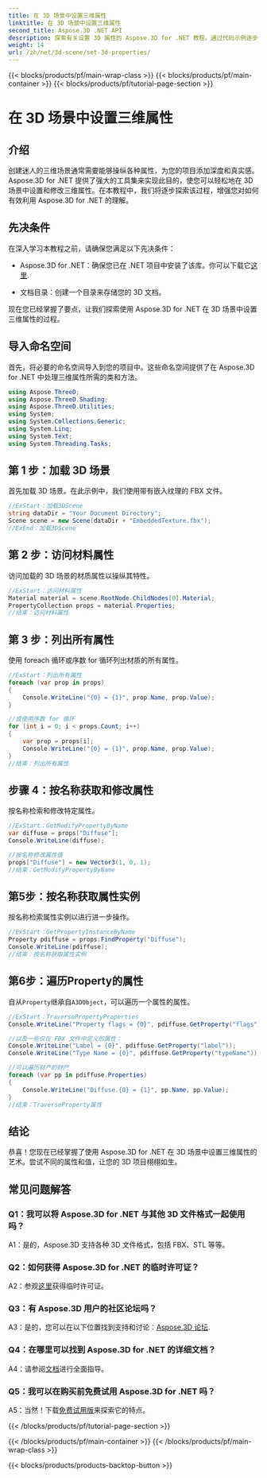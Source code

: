 ```yaml
---
title: 在 3D 场景中设置三维属性
linktitle: 在 3D 场景中设置三维属性
second_title: Aspose.3D .NET API
description: 探索有关设置 3D 属性的 Aspose.3D for .NET 教程。通过代码示例逐步学习。提高您的 3D 场景操作技能。
weight: 14
url: /zh/net/3d-scene/set-3d-properties/
---
```


{{< blocks/products/pf/main-wrap-class >}}
{{< blocks/products/pf/main-container >}}
{{< blocks/products/pf/tutorial-page-section >}}

# 在 3D 场景中设置三维属性

## 介绍

创建迷人的三维场景通常需要能够操纵各种属性，为您的项目添加深度和真实感。 Aspose.3D for .NET 提供了强大的工具集来实现此目的，使您可以轻松地在 3D 场景中设置和修改三维属性。在本教程中，我们将逐步探索该过程，增强您对如何有效利用 Aspose.3D for .NET 的理解。

## 先决条件

在深入学习本教程之前，请确保您满足以下先决条件：

-  Aspose.3D for .NET：确保您已在 .NET 项目中安装了该库。你可以下载它[这里](https://releases.aspose.com/3d/net/).

- 文档目录：创建一个目录来存储您的 3D 文档。

现在您已经掌握了要点，让我们探索使用 Aspose.3D for .NET 在 3D 场景中设置三维属性的过程。

## 导入命名空间

首先，将必要的命名空间导入到您的项目中。这些命名空间提供了在 Aspose.3D for .NET 中处理三维属性所需的类和方法。

```csharp
using Aspose.ThreeD;
using Aspose.ThreeD.Shading;
using Aspose.ThreeD.Utilities;
using System;
using System.Collections.Generic;
using System.Linq;
using System.Text;
using System.Threading.Tasks;
```

## 第 1 步：加载 3D 场景

首先加载 3D 场景。在此示例中，我们使用带有嵌入纹理的 FBX 文件。

```csharp
//ExStart：加载3DScene
string dataDir = "Your Document Directory";
Scene scene = new Scene(dataDir + "EmbeddedTexture.fbx");
//ExEnd：加载3DScene
```

## 第 2 步：访问材料属性

访问加载的 3D 场景的材质属性以操纵其特性。

```csharp
//ExStart：访问材料属性
Material material = scene.RootNode.ChildNodes[0].Material;
PropertyCollection props = material.Properties;
//结束：访问材料属性
```

## 第 3 步：列出所有属性

使用 foreach 循环或序数 for 循环列出材质的所有属性。

```csharp
//ExStart：列出所有属性
foreach (var prop in props)
{
    Console.WriteLine("{0} = {1}", prop.Name, prop.Value);
}

//或使用序数 for 循环
for (int i = 0; i < props.Count; i++)
{
    var prop = props[i];
    Console.WriteLine("{0} = {1}", prop.Name, prop.Value);
}
//结束：列出所有属性
```

## 步骤 4：按名称获取和修改属性

按名称检索和修改特定属性。

```csharp
//ExStart：GetModifyPropertyByName
var diffuse = props["Diffuse"];
Console.WriteLine(diffuse);

//按名称修改属性值
props["Diffuse"] = new Vector3(1, 0, 1);
//结束：GetModifyPropertyByName
```

## 第5步：按名称获取属性实例

按名称检索属性实例以进行进一步操作。

```csharp
//ExStart：GetPropertyInstanceByName
Property pdiffuse = props.FindProperty("Diffuse");
Console.WriteLine(pdiffuse);
//结束：按名称获取属性实例
```

## 第6步：遍历Property的属性

自从`Property`继承自`A3DObject`，可以遍历一个属性的属性。

```csharp
//ExStart：TraversePropertyProperties
Console.WriteLine("Property flags = {0}", pdiffuse.GetProperty("flags"));

//以及一些仅在 FBX 文件中定义的属性：
Console.WriteLine("Label = {0}", pdiffuse.GetProperty("label"));
Console.WriteLine("Type Name = {0}", pdiffuse.GetProperty("typeName"));

//可以遍历财产的财产
foreach (var pp in pdiffuse.Properties)
{
    Console.WriteLine("Diffuse.{0} = {1}", pp.Name, pp.Value);
}
//结束：TraverseProperty属性
```

## 结论

恭喜！您现在已经掌握了使用 Aspose.3D for .NET 在 3D 场景中设置三维属性的艺术。尝试不同的属性和值，让您的 3D 项目栩栩如生。

## 常见问题解答

### Q1：我可以将 Aspose.3D for .NET 与其他 3D 文件格式一起使用吗？

A1：是的，Aspose.3D 支持各种 3D 文件格式，包括 FBX、STL 等等。

### Q2：如何获得 Aspose.3D for .NET 的临时许可证？

 A2：参观[这里](https://purchase.aspose.com/temporary-license/)获得临时许可证。

### Q3：有 Aspose.3D 用户的社区论坛吗？

 A3：是的，您可以在以下位置找到支持和讨论：[Aspose.3D 论坛](https://forum.aspose.com/c/3d/18).

### Q4：在哪里可以找到 Aspose.3D for .NET 的详细文档？

 A4：请参阅[文档](https://reference.aspose.com/3d/net/)进行全面指导。

### Q5：我可以在购买前免费试用 Aspose.3D for .NET 吗？

 A5：当然！下载[免费试用版](https://releases.aspose.com/)来探索它的特点。

{{< /blocks/products/pf/tutorial-page-section >}}

{{< /blocks/products/pf/main-container >}}
{{< /blocks/products/pf/main-wrap-class >}}

{{< blocks/products/products-backtop-button >}}
